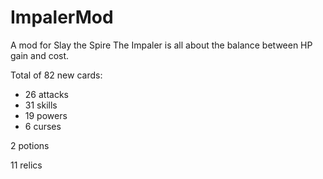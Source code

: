 # ImpalerMod
A mod for Slay the Spire
The Impaler is all about the balance between HP gain and cost.

Total of 82 new cards:
* 26 attacks
* 31 skills
* 19 powers
* 6 curses


2 potions

11 relics


